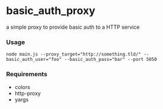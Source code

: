 # basic_auth_proxy
a simple proxy to provide basic auth to a HTTP service

### Usage
```
node main.js --proxy_target="http://something.tld/" --basic_auth_user="foo" --basic_auth_pass="bar" --port 5050
```

### Requirements
* colors
* http-proxy
* yargs
